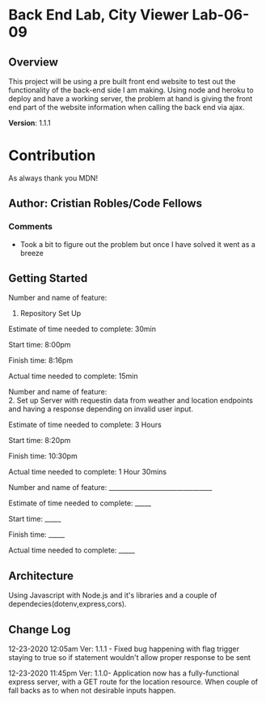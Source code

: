 # Back End Lab, City Viewer Lab-06-09

## Overview
This project will be using a pre built front end website to test out the functionality of the back-end side I am making. Using node and heroku to deploy and have a working server, the problem at hand is giving the front end part of the website information when calling the back end via ajax.



**Version**: 1.1.1

# Contribution

 As always thank you MDN!

## Author: Cristian Robles/Code Fellows

### Comments

- Took a bit to figure out the problem but once I have solved it went as a breeze

## Getting Started

Number and name of feature:

1. Repository Set Up

Estimate of time needed to complete: 30min

Start time: 8:00pm

Finish time: 8:16pm

Actual time needed to complete: 15min  


Number and name of feature:  
2. Set up Server with requestin data from weather and location endpoints and having a response depending on invalid user input.

Estimate of time needed to complete: 3 Hours

Start time: 8:20pm

Finish time: 10:30pm

Actual time needed to complete: 1 Hour 30mins  


Number and name of feature: ________________________________

Estimate of time needed to complete: _____

Start time: _____

Finish time: _____

Actual time needed to complete: _____   







## Architecture
Using Javascript with Node.js and it's libraries and a couple of dependecies(dotenv,express,cors).
## Change Log
<!-- Use this area to document the iterative changes made to your application as each feature is successfully implemented. Use time stamps. Here's an examples: !-->

12-23-2020 12:05am Ver: 1.1.1 - Fixed bug happening with flag trigger staying to true so if statement wouldn't allow proper response to be sent

12-23-2020 11:45pm Ver: 1.1.0- Application now has a fully-functional express server, with a GET route for the location resource. When couple of fall backs as to when not desirable inputs happen.  

